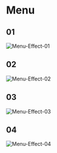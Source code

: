 # Menu

## 01

![Menu-Effect-01](https://s2.ax1x.com/2019/11/27/Q95blt.gif)

## 02

![Menu-Effect-02](https://s2.ax1x.com/2019/11/27/Q95NQ0.gif)

## 03

![Menu-Effect-03](https://s2.ax1x.com/2019/12/02/QneqhQ.gif)

## 04

![Menu-Effect-04](https://s2.ax1x.com/2019/12/26/lkh4PA.gif)
